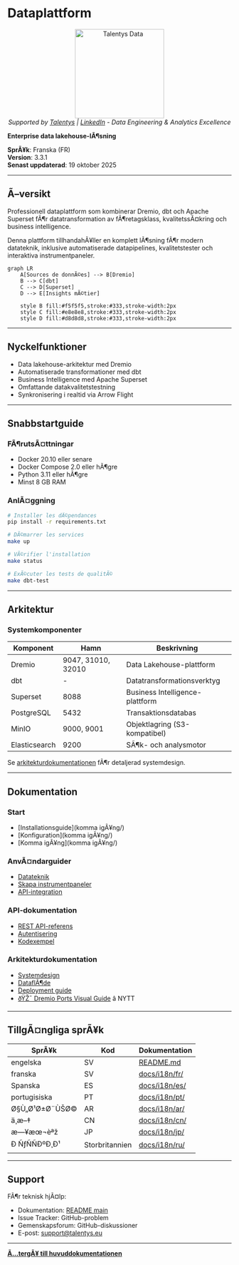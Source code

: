﻿# Dataplattform

<p align="center">
  <a href="https://talentys.eu" target="_blank">
    <img src="../../assets/images/talentys/original.png" alt="Talentys Data" width="200"/>
  </a>
  <br/>
  <em>Supported by <a href="https://talentys.eu">Talentys</a> | <a href="https://www.linkedin.com/company/talentysdata">LinkedIn</a> - Data Engineering & Analytics Excellence</em>
</p>


**Enterprise data lakehouse-lÃ¶sning**

**SprÃ¥k**: Franska (FR)  
**Version**: 3.3.1  
**Senast uppdaterad**: 19 oktober 2025

---

## Ã–versikt

Professionell dataplattform som kombinerar Dremio, dbt och Apache Superset fÃ¶r datatransformation av fÃ¶retagsklass, kvalitetssÃ¤kring och business intelligence.

Denna plattform tillhandahÃ¥ller en komplett lÃ¶sning fÃ¶r modern datateknik, inklusive automatiserade datapipelines, kvalitetstester och interaktiva instrumentpaneler.

```mermaid
graph LR
    A[Sources de donnÃ©es] --> B[Dremio]
    B --> C[dbt]
    C --> D[Superset]
    D --> E[Insights mÃ©tier]
    
    style B fill:#f5f5f5,stroke:#333,stroke-width:2px
    style C fill:#e8e8e8,stroke:#333,stroke-width:2px
    style D fill:#d8d8d8,stroke:#333,stroke-width:2px
```

---

## Nyckelfunktioner

- Data lakehouse-arkitektur med Dremio
- Automatiserade transformationer med dbt
- Business Intelligence med Apache Superset
- Omfattande datakvalitetstestning
- Synkronisering i realtid via Arrow Flight

---

## Snabbstartguide

### FÃ¶rutsÃ¤ttningar

- Docker 20.10 eller senare
- Docker Compose 2.0 eller hÃ¶gre
- Python 3.11 eller hÃ¶gre
- Minst 8 GB RAM

### AnlÃ¤ggning

```bash
# Installer les dÃ©pendances
pip install -r requirements.txt

# DÃ©marrer les services
make up

# VÃ©rifier l'installation
make status

# ExÃ©cuter les tests de qualitÃ©
make dbt-test
```

---

## Arkitektur

### Systemkomponenter

| Komponent | Hamn | Beskrivning |
|---------------|------|-------------|
| Dremio | 9047, 31010, 32010 | Data Lakehouse-plattform |
| dbt | - | Datatransformationsverktyg |
| Superset | 8088 | Business Intelligence-plattform |
| PostgreSQL | 5432 | Transaktionsdatabas |
| MinIO | 9000, 9001 | Objektlagring (S3-kompatibel) |
| Elasticsearch | 9200 | SÃ¶k- och analysmotor |

Se [arkitekturdokumentationen](arkitektur/) fÃ¶r detaljerad systemdesign.

---

## Dokumentation

### Start
- [Installationsguide](komma igÃ¥ng/)
- [Konfiguration](komma igÃ¥ng/)
- [Komma igÃ¥ng](komma igÃ¥ng/)

### AnvÃ¤ndarguider
- [Datateknik](guider/)
- [Skapa instrumentpaneler](guider/)
- [API-integration](guider/)

### API-dokumentation
- [REST API-referens](api/)
- [Autentisering](api/)
- [Kodexempel](api/)

### Arkitekturdokumentation
- [Systemdesign](arkitektur/)
- [DataflÃ¶de](arkitektur/)
- [Deployment guide](arkitektur/)
- [ðŸŽ¯ Dremio Ports Visual Guide](architecture/dremio-ports-visual.md) â­ NYTT

---

## TillgÃ¤ngliga sprÃ¥k

| SprÃ¥k | Kod | Dokumentation |
|--------|------|---------------|
| engelska | SV | [README.md](../../../README.md) |
| franska | SV | [docs/i18n/fr/](../fr/README.md) |
| Spanska | ES | [docs/i18n/es/](../es/README.md) |
| portugisiska | PT | [docs/i18n/pt/](../pt/README.md) |
| Ø§Ù„Ø¹Ø±Ø¨ÙŠØ© | AR | [docs/i18n/ar/](../ar/README.md) |
| ä¸­æ–‡ | CN | [docs/i18n/cn/](../cn/README.md) |
| æ—¥æœ¬èªž | JP | [docs/i18n/jp/](../jp/README.md) |
| Ð ÑƒÑÑÐºÐ¸Ð¹ | Storbritannien | [docs/i18n/ru/](../ru/README.md) |

---

## Support

FÃ¶r teknisk hjÃ¤lp:
- Dokumentation: [README main](../../../README.md)
- Issue Tracker: GitHub-problem
- Gemenskapsforum: GitHub-diskussioner
- E-post: support@talentys.eu

---

**[Ã…tergÃ¥ till huvuddokumentationen](../../../README.md)**

